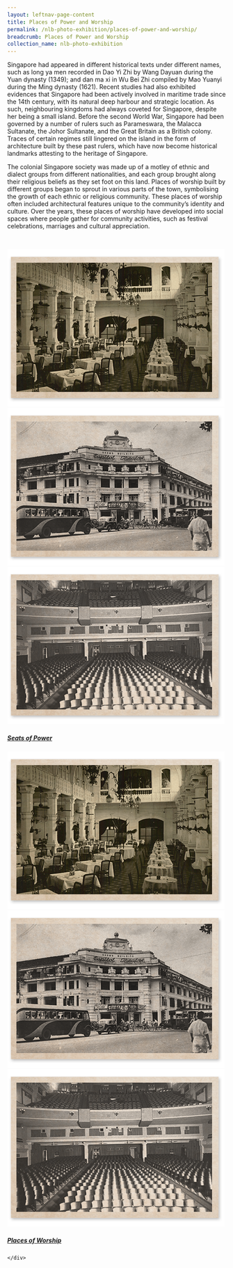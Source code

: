 ```yaml
---
layout: leftnav-page-content
title: Places of Power and Worship
permalink: /nlb-photo-exhibition/places-of-power-and-worship/
breadcrumb: Places of Power and Worship
collection_name: nlb-photo-exhibition
---
```


Singapore had appeared in different historical texts under different names, such as long ya men recorded in Dao Yi Zhi by Wang Dayuan during the Yuan dynasty (1349); and dan ma xi in Wu Bei Zhi compiled by Mao Yuanyi during the Ming dynasty (1621). Recent studies had also exhibited evidences that Singapore had been actively involved in maritime trade since the 14th century, with its natural deep harbour and strategic location. As such, neighbouring kingdoms had always coveted for Singapore, despite her being a small island. Before the second World War, Singapore had been governed by a number of rulers such as Parameswara, the Malacca Sultanate, the Johor Sultanate, and the Great Britain as a British colony. Traces of certain regimes still lingered on the island in the form of architecture built by these past rulers, which have now become historical landmarks attesting to the heritage of Singapore.

The colonial Singapore society was made up of a motley of ethnic and dialect groups from different nationalities, and each group brought along their religious beliefs as they set foot on this land. Places of worship built by different groups began to sprout in various parts of the town, symbolising the growth of each ethnic or religious community. These places of worship often included architectural features unique to the community’s identity and culture. Over the years, these places of worship have developed into social spaces where people gather for community activities, such as festival celebrations, marriages and cultural appreciation. 
<p>&nbsp;</p>
<div class="type-two box-hov-style">
	<div class="row is-multiline">
		<div class="col is-one-third-desktop is-one-third-tablet">
			<a href="/nlb-photo-exhibition/places-of-power-and-worship/seats-of-power/" class="project-link">
				<div class="photo-stacked-wrap">
					  <div class="photos">
 						   <img class="photo-lv-1" src="/images/stack2-photo1.png">
 						   <img class="photo-lv-2" src="/images/stack2-photo2.png">
  						   <img class="photo-lv-3" src="/images/stack2-photo3.png">
					  </div>
				</div> 
			<div class="project-card">
				<div class="project-title margin--bottom--xs">
					<h5><b>Seats of Power</b></h5>
				</div>
			</div>
			</a>
		</div>
		<div class="col is-one-third-desktop is-one-third-tablet">
			<a href="/nlb-photo-exhibition/places-of-power-and-worship/places-of-worship/" class="project-link">
				<div class="photo-stacked-wrap">
					  <div class="photos">
 						   <img class="photo-lv-1" src="/images/stack2-photo1.png">
 						   <img class="photo-lv-2" src="/images/stack2-photo2.png">
  						   <img class="photo-lv-3" src="/images/stack2-photo3.png">
					  </div>
				</div> 
			<div class="project-card">
				<div class="project-title margin--bottom--xs">
					<h5><b>Places of Worship</b></h5>
				</div>
			</div>
			</a>
		</div>
		
	</div>
</div>
